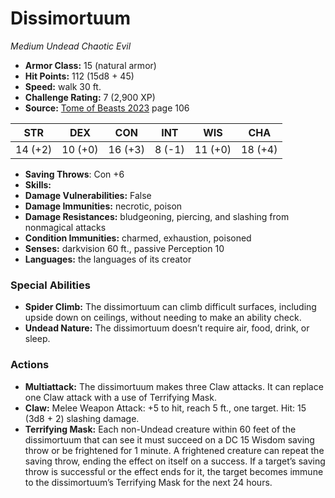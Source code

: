 # Dissimortuum

*Medium* *Undead* *Chaotic Evil*

- **Armor Class:** 15 (natural armor)
- **Hit Points:** 112 (15d8 + 45)
- **Speed:** walk 30 ft.
- **Challenge Rating:** 7 (2,900 XP)
- **Source:** [Tome of Beasts 2023](https://koboldpress.com/kpstore/product/tome-of-beasts-1-2023-edition/) page 106

| STR | DEX | CON | INT | WIS | CHA |
| --- | --- | --- | --- | --- | --- |
| 14 (+2) | 10 (+0) | 16 (+3) | 8 (-1) | 11 (+0) | 18 (+4) |

- **Saving Throws**: Con +6
- **Skills:** 
- **Damage Vulnerabilities:** False
- **Damage Immunities:** necrotic, poison
- **Damage Resistances:** bludgeoning, piercing, and slashing from nonmagical attacks
- **Condition Immunities:** charmed, exhaustion, poisoned
- **Senses:** darkvision 60 ft., passive Perception 10
- **Languages:** the languages of its creator

### Special Abilities

- **Spider Climb:** The dissimortuum can climb difficult surfaces, including upside down on ceilings, without needing to make an ability check.
- **Undead Nature:** The dissimortuum doesn’t require air, food, drink, or sleep.

### Actions

- **Multiattack:** The dissimortuum makes three Claw attacks. It can replace one Claw attack with a use of Terrifying Mask.
- **Claw:** Melee Weapon Attack: +5 to hit, reach 5 ft., one target. Hit: 15 (3d8 + 2) slashing damage.
- **Terrifying Mask:** Each non-Undead creature within 60 feet of the dissimortuum that can see it must succeed on a DC 15 Wisdom saving throw or be frightened for 1 minute. A frightened creature can repeat the saving throw, ending the effect on itself on a success. If a target’s saving throw is successful or the effect ends for it, the target becomes immune to the dissimortuum’s Terrifying Mask for the next 24 hours.
